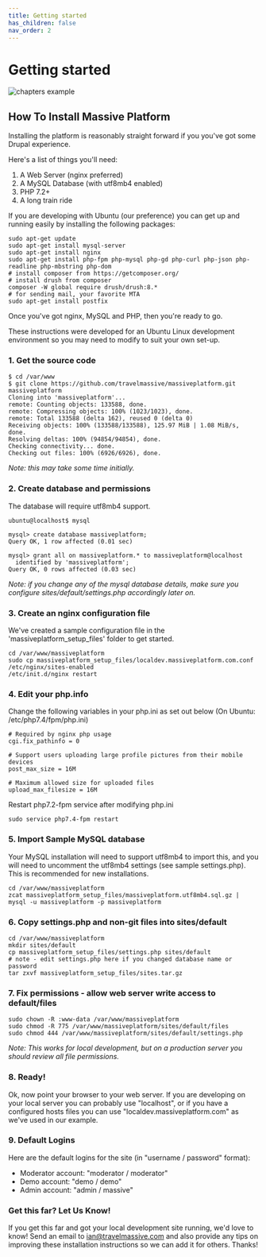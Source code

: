 ```yaml
---
title: Getting started
has_children: false
nav_order: 2
---
```


# Getting started

![chapters example](/assets/images/massive_platform_chapters_screenshot.jpg "Example Screenshot")

## How To Install Massive Platform

Installing the platform is reasonably straight forward if you you've got some Drupal experience.

Here's a list of things you'll need:

1. A Web Server (nginx preferred)
2. A MySQL Database (with utf8mb4 enabled)
3. PHP 7.2+
4. A long train ride

If you are developing with Ubuntu (our preference) you can get up and running easily by installing the following packages:

```console
sudo apt-get update
sudo apt-get install mysql-server
sudo apt-get install nginx
sudo apt-get install php-fpm php-mysql php-gd php-curl php-json php-readline php-mbstring php-dom
# install composer from https://getcomposer.org/
# install drush from composer
composer -W global require drush/drush:8.*
# for sending mail, your favorite MTA
sudo apt-get install postfix
```

Once you've got nginx, MySQL and PHP, then you're ready to go.

These instructions were developed for an Ubuntu Linux development environment so you may need to modify to suit your own set-up.

### 1. Get the source code

```console
$ cd /var/www
$ git clone https://github.com/travelmassive/massiveplatform.git massiveplatform
Cloning into 'massiveplatform'...
remote: Counting objects: 133588, done.
remote: Compressing objects: 100% (1023/1023), done.
remote: Total 133588 (delta 162), reused 0 (delta 0)
Receiving objects: 100% (133588/133588), 125.97 MiB | 1.08 MiB/s, done.
Resolving deltas: 100% (94854/94854), done.
Checking connectivity... done.
Checking out files: 100% (6926/6926), done.
```

*Note: this may take some time initially.*

### 2. Create database and permissions

The database will require utf8mb4 support.

```console
ubuntu@localhost$ mysql

mysql> create database massiveplatform;
Query OK, 1 row affected (0.01 sec)

mysql> grant all on massiveplatform.* to massiveplatform@localhost
  identified by 'massiveplatform';
Query OK, 0 rows affected (0.03 sec)
```

*Note: if you change any of the mysql database details, make sure you configure sites/default/settings.php accordingly later on.*

### 3. Create an nginx configuration file

We've created a sample configuration file in the 'massiveplatform_setup_files' folder to get started.

```console
cd /var/www/massiveplatform
sudo cp massiveplatform_setup_files/localdev.massiveplatform.com.conf /etc/nginx/sites-enabled
/etc/init.d/nginx restart
```

### 4. Edit your php.info

Change the following variables in your php.ini as set out below (On Ubuntu: /etc/php7.4/fpm/php.ini)

```console
# Required by nginx php usage
cgi.fix_pathinfo = 0

# Support users uploading large profile pictures from their mobile devices
post_max_size = 16M

# Maximum allowed size for uploaded files
upload_max_filesize = 16M
```

Restart php7.2-fpm service after modifying php.ini

```console
sudo service php7.4-fpm restart
```

### 5. Import Sample MySQL database

Your MySQL installation will need to support utf8mb4 to import this, and you will need to uncomment the utf8mb4 settings (see sample settings.php). This is recommended for new installations.

```console
cd /var/www/massiveplatform
zcat massiveplatform_setup_files/massiveplatform.utf8mb4.sql.gz | mysql -u massiveplatform -p massiveplatform
```

### 6. Copy settings.php and non-git files into sites/default

```console
cd /var/www/massiveplatform
mkdir sites/default
cp massiveplatform_setup_files/settings.php sites/default
# note - edit settings.php here if you changed database name or password
tar zxvf massiveplatform_setup_files/sites.tar.gz
```

### 7. Fix permissions - allow web server write access to default/files

```console
sudo chown -R :www-data /var/www/massiveplatform
sudo chmod -R 775 /var/www/massiveplatform/sites/default/files
sudo chmod 444 /var/www/massiveplatform/sites/default/settings.php
```

*Note: This works for local development, but on a production server you should review all file permissions.*

### 8. Ready!

Ok, now point your browser to your web server. If you are developing on your local server you can probably use "localhost", or if you have a configured hosts files you can use "localdev.massiveplatform.com" as we've used in our example.

### 9. Default Logins

Here are the default logins for the site (in "username / password" format):

- Moderator account: "moderator / moderator"
- Demo account: "demo / demo"
- Admin account: "admin / massive"

### Get this far? Let Us Know!

If you get this far and got your local development site running, we'd love to know! Send an email to ian@travelmassive.com and also provide any tips on improving these installation instructions so we can add it for others. Thanks!
